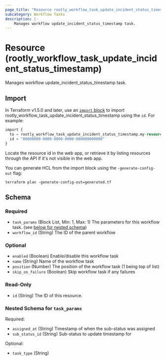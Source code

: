 ```yaml
---
page_title: "Resource rootly_workflow_task_update_incident_status_timestamp - terraform-provider-rootly"
subcategory: Workflow Tasks
description: |-
    Manages workflow update_incident_status_timestamp task.
---
```


# Resource (rootly_workflow_task_update_incident_status_timestamp)

Manages workflow update_incident_status_timestamp task.



## Import

In Terraform v1.5.0 and later, use an [`import` block](https://developer.hashicorp.com/terraform/language/import) to import rootly_workflow_task_update_incident_status_timestamp using the `id`. For example:

```terraform
import {
  to = rootly_workflow_task_update_incident_status_timestamp.my-resource
  id = "00000000-0000-0000-0000-000000000000"
}
```

Locate the resource id in the web app, or retrieve it by listing resources through the API if it's not visible in the web app.

You can generate HCL from the import block using the `-generate-config-out` flag:

```console
terraform plan -generate-config-out=generated.tf
```

<!-- schema generated by tfplugindocs -->
## Schema

### Required

- `task_params` (Block List, Min: 1, Max: 1) The parameters for this workflow task. (see [below for nested schema](#nestedblock--task_params))
- `workflow_id` (String) The ID of the parent workflow

### Optional

- `enabled` (Boolean) Enable/disable this workflow task
- `name` (String) Name of the workflow task
- `position` (Number) The position of the workflow task (1 being top of list)
- `skip_on_failure` (Boolean) Skip workflow task if any failures

### Read-Only

- `id` (String) The ID of this resource.

<a id="nestedblock--task_params"></a>
### Nested Schema for `task_params`

Required:

- `assigned_at` (String) Timestamp of when the sub-status was assigned
- `sub_status_id` (String) Sub-status to update timestamp for

Optional:

- `task_type` (String)
